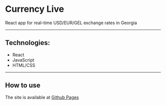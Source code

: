 # Currency Live
React app for real-time USD/EUR/GEL exchange rates in Georgia
___________________________
## Technologies: 
- React
- JavaScript
- HTML/CSS
___________________________
## How to use
The site is available at [Github Pages](https://n817.github.io/currency-live/)